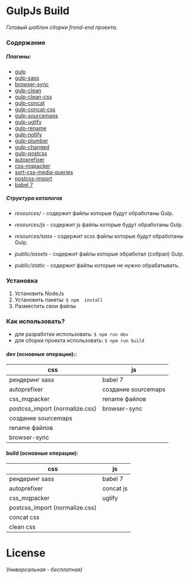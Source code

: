# GulpJs Build
*Готовый шаблон сборки frond-end проекта.*

### Содержание
##### Плагины:
- [gulp](https://www.npmjs.com/package/gulp "NPM - документация") 
- [gulp-sass](https://www.npmjs.com/package/gulp-sass "NPM - документация") 
- [browser-sync](https://browsersync.io/docs/gulp " Документация") 
- [gulp-clean](https://www.npmjs.com/package/gulp-clean " Документация") 
- [gulp-clean-css](https://www.npmjs.com/package/gulp-clean-css "NPM - документация") 
- [gulp-concat](https://www.npmjs.com/package/gulp-concat "NPM - документация") 
- [gulp-concat-css](https://www.npmjs.com/package/gulp-concat-css "NPM - документация") 
- [gulp-sourcemaps](https://www.npmjs.com/package/gulp-sourcemaps "NPM - документация") 
- [gulp-uglify](https://www.npmjs.com/package/gulp-uglify "NPM - документация") 
- [gulp-rename](https://www.npmjs.com/package/gulp-rename "NPM - документация") 
- [gulp-notify](https://www.npmjs.com/package/gulp-notify "NPM - документация") 
- [gulp-plumber](https://www.npmjs.com/package/gulp-plumber "NPM - документация") 
- [gulp-changed](https://www.npmjs.com/package/gulp-changed "NPM - документация") 
- [gulp-postcss](https://www.npmjs.com/package/gulp-postcss "NPM - документация") 
- [autoprefixer](https://www.npmjs.com/package/autoprefixer "NPM - документация") 
- [css-mqpacker](https://www.npmjs.com/package/css-mqpacker "NPM - документация") 
- [sort-css-media-queries](https://www.npmjs.com/package/sort-css-media-queries "NPM - документация") 
- [postcss-import](https://www.npmjs.com/package/postcss-import "NPM - документация") 
- [babel 7](https://babeljs.io/setup#installation " Документация") 

##### Структура  каталогов
- *resources/* - содержит  файлы которые будут обработаны Gulp.
- *resources/js* - cодержит  js файлы которые будут обработаны Gulp.
- *resources/sass* - содержит  scss файлы которые будут обработаны Gulp.


- *public/assets* - cодержит файлы которые обработал (собрал) Gulp.
- *public/static* - содержит файлы которые не нужно обрабатывать.


### Установка
1. Установить NodeJs
2. Установить пакеты: `$ npm  install`
3. Разместить свои файлы


### Как использовать?
- для разработки  использовать: `$ npm run dev`
- для сборки проекта использовать: `$ npm run build`


#### dev (основные операции)::

| css | js |
| ------ | ------ |
|рендеринг sass| babel 7|
|autoprefixer| создание sourcemaps |
|css_mqpacker|rename файлов|
|postcss_import (normalize.css)|browser-sync|
|создание sourcemaps||
|rename файлов ||
|browser-sync||


#### build (основные операции):

| css | js |
| ------ | ------ |
|рендеринг sass| babel 7|
|autoprefixer|concat js|
|css_mqpacker|uglify|
|postcss_import (normalize.css)||
|concat css||
|clean css||



# License
*Универсальная - бесплатная)*
